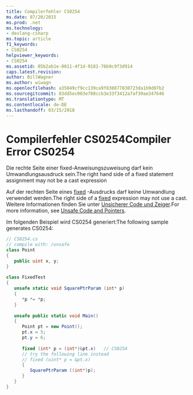 ```yaml
---
title: Compilerfehler CS0254
ms.date: 07/20/2015
ms.prod: .net
ms.technology:
- devlang-csharp
ms.topic: article
f1_keywords:
- CS0254
helpviewer_keywords:
- CS0254
ms.assetid: 85b2ab1e-0011-4f1d-9181-76b9c9f3d914
caps.latest.revision: 
author: BillWagner
ms.author: wiwagn
ms.openlocfilehash: a35049cf9cc139ca9f830877830723da1b9d07b2
ms.sourcegitcommit: 83dd5ec003e788ccb3e33f3412a7af39ae347646
ms.translationtype: MT
ms.contentlocale: de-DE
ms.lasthandoff: 03/15/2018
---
```

# <a name="compiler-error-cs0254"></a><span data-ttu-id="f9944-102">Compilerfehler CS0254</span><span class="sxs-lookup"><span data-stu-id="f9944-102">Compiler Error CS0254</span></span>
<span data-ttu-id="f9944-103">Die rechte Seite einer fixed-Anweisungszuweisung darf kein Umwandlungsausdruck sein.</span><span class="sxs-lookup"><span data-stu-id="f9944-103">The right hand side of a fixed statement assignment may not be a cast expression</span></span>  
  
 <span data-ttu-id="f9944-104">Auf der rechten Seite eines [fixed](../../csharp/language-reference/keywords/fixed-statement.md) -Ausdrucks darf keine Umwandlung verwendet werden.</span><span class="sxs-lookup"><span data-stu-id="f9944-104">The right side of a [fixed](../../csharp/language-reference/keywords/fixed-statement.md) expression may not use a cast.</span></span> <span data-ttu-id="f9944-105">Weitere Informationen finden Sie unter [Unsicherer Code und Zeiger](../../csharp/programming-guide/unsafe-code-pointers/index.md).</span><span class="sxs-lookup"><span data-stu-id="f9944-105">For more information, see [Unsafe Code and Pointers](../../csharp/programming-guide/unsafe-code-pointers/index.md).</span></span>  
  
 <span data-ttu-id="f9944-106">Im folgenden Beispiel wird CS0254 generiert:</span><span class="sxs-lookup"><span data-stu-id="f9944-106">The following sample generates CS0254:</span></span>  
  
```csharp  
// CS0254.cs  
// compile with: /unsafe  
class Point  
{  
   public uint x, y;  
}  
  
class FixedTest  
{  
   unsafe static void SquarePtrParam (int* p)  
   {  
      *p *= *p;  
   }  
  
   unsafe public static void Main()  
   {  
      Point pt = new Point();  
      pt.x = 5;  
      pt.y = 6;  
  
      fixed (int* p = (int*)&pt.x)   // CS0254  
      // try the following line instead  
      // fixed (uint* p = &pt.x)  
      {  
         SquarePtrParam ((int*)p);  
      }  
   }  
}  
```
